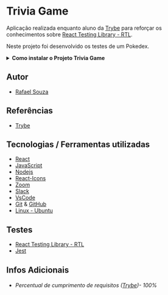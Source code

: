 # Trivia Game

Aplicação realizada enquanto aluno da [Trybe](https://www.betrybe.com/) para reforçar os conhecimentos sobre [React Testing Library - RTL](https://testing-library.com/docs/react-testing-library/intro/).

Neste projeto foi desenvolvido os testes de um Pokedex.
<br>

<details>
  <summary><strong>Como instalar o Projeto Trivia Game</strong></summary><br />

## Instalação 

<br>

- Clone o repositório `git@github.com:Rafael-Souza-97/react-testing-library.git`:

```bash
git clone git@github.com:Rafael-Souza-97/react-testing-library.git
```

<br>

- Entre na pasta do repositório que você acabou de clonar:

```bash
cd react-testing-library
```

<br>

 - Instale as depëndencias, caso necessário, com `npm install`:

```bash
npm install
```

<hr>

### Scripts

 - Execute a aplicação com  com `npm start`:
  > Executará a aplicação em modo de desenvolvimento.
 
```bash
npm start
```

Abra [http://localhost:3000](http://localhost:3000) no seu navegador para visualiza-lo.

<hr>
<br>

</details>


## Autor

- [Rafael Souza](https://github.com/Rafael-Souza-97)

## Referências

 - [Trybe](https://www.betrybe.com/)

## Tecnologias / Ferramentas utilizadas

- [React](https://pt-br.reactjs.org/)
- [JavaScript](https://www.javascript.com/)
- [Nodejs](https://nodejs.org/en/)
- [React-Icons](https://react-icons.github.io/react-icons/)
- [Zoom](https://zoom.us/)
- [Slack](https://slack.com/intl/pt-br/)
- [VsCode](https://code.visualstudio.com/)
- [Git](https://git-scm.com/) & [GitHub](https://github.com/)
- [Linux - Ubuntu](https://ubuntu.com/)

## Testes

- [React Testing Library - RTL](https://testing-library.com/docs/react-testing-library/intro/)
- [Jest](https://jestjs.io/pt-BR/)

## Infos Adicionais

- ###### Percentual de cumprimento de requisitos ([Trybe](https://www.betrybe.com/))- 100%

